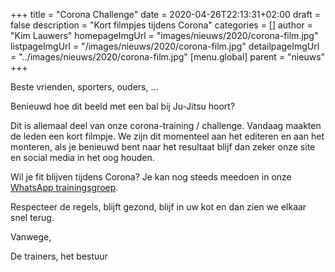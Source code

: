 +++
title = "Corona Challenge"
date = 2020-04-26T22:13:31+02:00
draft = false
description = "Kort filmpjes tijdens Corona"
categories = []
author = "Kim Lauwers"
homepageImgUrl = "images/nieuws/2020/corona-film.jpg"
listpageImgUrl = "/images/nieuws/2020/corona-film.jpg"
detailpageImgUrl = "../images/nieuws/2020/corona-film.jpg"
[menu.global]
    parent = "nieuws"
+++

Beste vrienden, sporters, ouders, ...
 
Benieuwd hoe dit beeld met een bal bij Ju-Jitsu hoort?

Dit is allemaal deel van onze corona-training / challenge. Vandaag maakten de leden een kort filmpje.
We zijn dit momenteel aan het editeren en aan het monteren, als je benieuwd bent naar het resultaat blijf dan zeker onze site en social media in het oog houden.

Wil je fit blijven tijdens Corona? Je kan nog steeds meedoen in onze [WhatsApp trainingsgroep](https://www.invictokeerbergen.be/nieuws/2020/04/16/corona-april---geen-training/).


Respecteer de regels, blijft gezond, blijf in uw kot en dan zien we elkaar snel terug.


Vanwege,

De trainers, het bestuur
